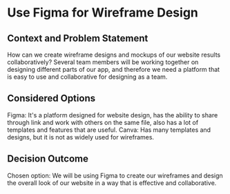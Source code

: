 # Use Figma for Wireframe Design

## Context and Problem Statement
How can we create wireframe designs and mockups of our website results collaboratively?
Several team members will be working together on designing different parts of our app, and therefore we need a platform that is easy to use and collaborative for designing as a team.

## Considered Options
Figma: It's a platform designed for website design, has the ability to share through link and work with others on the same file, also has a lot of templates and features that are useful.
Canva: Has many templates and designs, but it is not as widely used for wireframes.

## Decision Outcome
Chosen option: We will be using Figma to create our wireframes and design the overall look of our website in a way that is effective and collaborative.